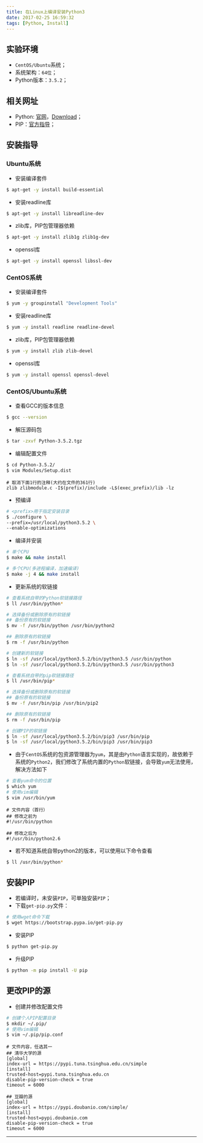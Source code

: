 ```yaml
---
title: 在Linux上编译安装Python3
date: 2017-02-25 16:59:32
tags: [Python, Install]
---
```


## 实验环境
+ `CentOS/Ubuntu`系统；
+ 系统架构：`64位`；
+ Python版本：`3.5.2`；

## 相关网址
+ Python: [官网](https://www.python.org/)，[Download](https://www.python.org/downloads/source/)；
+ PIP：[官方指导](https://pip.pypa.io/en/latest/installing/)；

<!-- more -->

## 安装指导
### Ubuntu系统
+ 安装编译套件

```bash
$ apt-get -y install build-essential
```

+ 安装readline库

```bash
$ apt-get -y install libreadline-dev
```

+ zlib库，PIP包管理器依赖

```bash
$ apt-get -y install zlib1g zlib1g-dev
```

+ openssl库

```bash
$ apt-get -y install openssl libssl-dev
```

### CentOS系统
+ 安装编译套件

```bash
$ yum -y groupinstall "Development Tools"
```
+ 安装readline库

```bash
$ yum -y install readline readline-devel
```
+ zlib库，PIP包管理器依赖

```bash
$ yum -y install zlib zlib-devel
```
+ openssl库

```bash
$ yum -y install openssl openssl-devel
```

### CentOS/Ubuntu系统
+ 查看GCC的版本信息

```bash
$ gcc --version
```
+ 解压源码包

```bash
$ tar -zxvf Python-3.5.2.tgz
```

+ 编辑配置文件

```bash
$ cd Python-3.5.2/
$ vim Modules/Setup.dist
```

```text
# 取消下面1行的注释(大约在文件的361行)
zlib zlibmodule.c -I$(prefix)/include -L$(exec_prefix)/lib -lz
```

+ 预编译

```bash
# <prefix>用于指定安装目录
$ ./configure \
--prefix=/usr/local/python3.5.2 \
--enable-optimizations
```

+ 编译并安装

```bash
# 单个CPU
$ make && make install

# 多个CPU(多进程编译，加速编译)
$ make -j 4 && make install
```

+ 更新系统的软链接

```bash
# 查看系统自带的Python软链接路径
$ ll /usr/bin/python*

# 选择备份或删除原有的软链接
## 备份原有的软链接
$ mv -f /usr/bin/python /usr/bin/python2

## 删除原有的软链接
$ rm -f /usr/bin/python

# 创建新的软链接
$ ln -sf /usr/local/python3.5.2/bin/python3.5 /usr/bin/python
$ ln -sf /usr/local/python3.5.2/bin/python3.5 /usr/bin/python3

# 查看系统自带的pip软链接路径
$ ll /usr/bin/pip*

# 选择备份或删除原有的软链接
## 备份原有的软链接
$ mv -f /usr/bin/pip /usr/bin/pip2

## 删除原有的软链接
$ rm -f /usr/bin/pip

# 创建PIP的软链接
$ ln -sf /usr/local/python3.5.2/bin/pip3 /usr/bin/pip
$ ln -sf /usr/local/python3.5.2/bin/pip3 /usr/bin/pip3
```
+ 由于`CentOS`系统的包资源管理器为`yum`，其是由`Python`语言实现的，故依赖于系统的`Python2`，我们修改了系统内置的`Python`软链接，会导致`yum`无法使用，解决方法如下

```bash
# 查看yum命令的位置
$ which yum
# 使用vim编辑
$ vim /usr/bin/yum
```

```text
# 文件内容（首行）
## 修改之前为
#!/usr/bin/python

## 修改之后为
#!/usr/bin/python2.6
```

+ 若不知道系统自带python2的版本，可以使用以下命令查看

```bash
$ ll /usr/bin/python*
```

## 安装PIP
+ 若编译时，未安装`PIP`，可单独安装`PIP`；
+ 下载`get-pip.py`文件：

```bash
# 使用wget命令下载
$ wget https://bootstrap.pypa.io/get-pip.py
```

+ 安装PIP

```bash
$ python get-pip.py
```

+ 升级PIP

```bash
$ python -m pip install -U pip
```

## 更改PIP的源

+ 创建并修改配置文件

```bash
# 创建个人PIP配置目录
$ mkdir ~/.pip/
# 使用vim编辑
$ vim ~/.pip/pip.conf
```

```text
# 文件内容，任选其一
## 清华大学的源
[global]
index-url = https://pypi.tuna.tsinghua.edu.cn/simple
[install]
trusted-host=pypi.tuna.tsinghua.edu.cn
disable-pip-version-check = true
timeout = 6000

## 豆瓣的源
[global]
index-url = https://pypi.doubanio.com/simple/
[install]
trusted-host=pypi.doubanio.com
disable-pip-version-check = true
timeout = 6000
```

***
